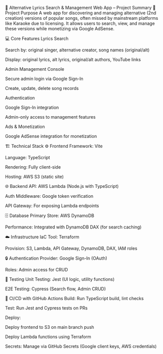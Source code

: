 🎵 Alternative Lyrics Search & Management Web App – Project Summary
🧩 Project Purpose
A web app for discovering and managing alternative (2nd creation) versions of popular songs, often missed by mainstream platforms like Karaoke due to licensing. It allows users to search, view, and manage these versions while monetizing via Google AdSense.

💻 Core Features
Lyrics Search

Search by: original singer, alternative creator, song names (original/alt)

Display: original lyrics, alt lyrics, original/alt authors, YouTube links

Admin Management Console

Secure admin login via Google Sign-In

Create, update, delete song records

Authentication

Google Sign-In integration

Admin-only access to management features

Ads & Monetization

Google AdSense integration for monetization

🏗️ Technical Stack
⚙️ Frontend
Framework: Vite

Language: TypeScript

Rendering: Fully client-side

Hosting: AWS S3 (static site)

🌐 Backend
API: AWS Lambda (Node.js with TypeScript)

Auth Middleware: Google token verification

API Gateway: For exposing Lambda endpoints

🗄️ Database
Primary Store: AWS DynamoDB

Performance: Integrated with DynamoDB DAX (for search caching)

☁️ Infrastructure
IaC Tool: Terraform

Provision: S3, Lambda, API Gateway, DynamoDB, DAX, IAM roles

🔒 Authentication
Provider: Google Sign-In (OAuth)

Roles: Admin access for CRUD

🧪 Testing
Unit Testing: Jest (UI logic, utility functions)

E2E Testing: Cypress (Search flow, Admin CRUD)

🔁 CI/CD with GitHub Actions
Build: Run TypeScript build, lint checks

Test: Run Jest and Cypress tests on PRs

Deploy:

Deploy frontend to S3 on main branch push

Deploy Lambda functions using Terraform

Secrets: Manage via GitHub Secrets (Google client keys, AWS credentials)

